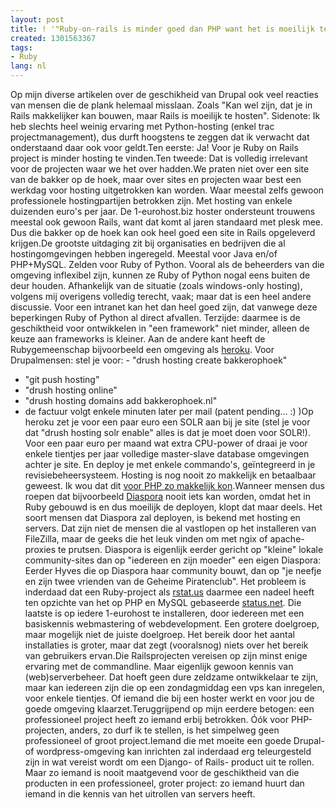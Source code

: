 ```yaml
---
layout: post
title: ! '"Ruby-on-rails is minder goed dan PHP want het is moeilijk te hosten"'
created: 1301563367
tags:
- Ruby
lang: nl
---
```

Op mijn diverse artikelen over de geschikheid van Drupal ook veel reacties van mensen die de plank helemaal misslaan. Zoals "Kan wel zijn, dat je in Rails makkelijker kan bouwen, maar Rails is moeilijk te hosten". Sidenote: Ik heb slechts heel weinig ervaring met Python-hosting (enkel trac projectmanagement), dus durft hoogstens te zeggen dat ik verwacht dat onderstaand daar ook voor geldt.Ten eerste: Ja! Voor je Ruby on Rails project is minder hosting te vinden.Ten tweede: Dat is volledig irrelevant voor de projecten waar we het over hadden.<!--break-->We praten niet over een site van de bakker op de hoek, maar over sites en projecten waar best een werkdag voor hosting uitgetrokken kan worden. Waar meestal zelfs gewoon professionele hostingpartijen betrokken zijn. Met hosting van enkele duizenden euro's per jaar. De 1-eurohost.biz hoster ondersteunt trouwens meestal ook gewoon Rails, want dat komt al jaren standaard met plesk mee. Dus die bakker op de hoek kan ook heel goed een site in Rails opgeleverd krijgen.De grootste uitdaging zit bij organisaties en bedrijven die al hostingomgevingen hebben ingeregeld. Meestal voor Java en/of PHP+MySQL. Zelden voor Ruby of Python. Vooral als de beheerders van die omgeving inflexibel zijn, kunnen ze Ruby of Python nogal eens buiten de deur houden. Afhankelijk van de situatie (zoals windows-only hosting), volgens mij overigens volledig terecht, vaak; maar dat is een heel andere discussie. Voor een intranet kan het dan heel goed zijn, dat vanwege deze beperkingen Ruby of Python al direct afvallen. Terzijde: daarmee is de geschiktheid voor ontwikkelen in "een framework" niet minder, alleen de keuze aan frameworks is kleiner. Aan de andere kant heeft de Rubygemeenschap bijvoorbeeld een omgeving als [heroku](http://heroku.com/). Voor Drupalmensen: stel je voor:   - "drush hosting create bakkerophoek"
 - "git push hosting"
 - "drush hosting online"
 - "drush hosting domains add bakkerophoek.nl"
 - de factuur volgt enkele minuten later per mail
(patent pending... :) )Op heroku zet je voor een paar euro een SOLR aan bij je site (stel je voor dat "drush hosting solr enable" alles is dat je moet doen voor SOLR!). Voor een paar euro per maand wat extra CPU-power of draai je voor enkele tientjes per jaar volledige master-slave database omgevingen achter je site. En deploy je met enkele commando's, geïntegreerd in je revisiebeheersysteem. Hosting is nog nooit zo makkelijk en betaalbaar geweest. Ik wou dat dit [voor PHP zo makkelijk kon](https://phpfog.com/).Wanneer mensen dus roepen dat bijvoorbeeld [Diaspora](https://joindiaspora.com/) nooit iets kan worden, omdat het in Ruby gebouwd is en dus moeilijk de deployen, klopt dat maar deels. Het soort mensen dat Diaspora zal deployen, is bekend met hosting en servers. Dat zijn niet de mensen die al vastlopen op het installeren van FileZilla, maar de geeks die het leuk vinden om met ngix of apache-proxies te prutsen. Diaspora is eigenlijk eerder gericht op "kleine" lokale community-sites dan op "iedereen en zijn moeder" een eigen Diaspora: Eerder Hyves die op Diaspora haar community bouwt, dan op "je neefje en zijn twee vrienden van de Geheime Piratenclub". Het probleem is inderdaad dat een Ruby-project als [rstat.us](http://rstat.us/) daarmee een nadeel heeft ten opzichte van het op PHP en MySQL gebaseerde [status.net](http://status.net). Die laatste is op iedere 1-eurohost te installeren, door iedereen met een basiskennis webmastering of webdevelopment. Een grotere doelgroep, maar mogelijk niet de juiste doelgroep. Het bereik door het aantal installaties is groter, maar dat zegt (vooralsnog) niets over het bereik van gebruikers ervan.Die Railsprojecten vereisen op zijn minst enige ervaring met de commandline. Maar eigenlijk gewoon kennis van (web)serverbeheer. Dat hoeft geen dure zeldzame ontwikkelaar te zijn, maar kan iedereen zijn die op een zondagmiddag een vps kan inregelen, voor enkele tientjes. Of iemand die bij een hoster werkt en voor jou de goede omgeving klaarzet.Teruggrijpend op mijn eerdere betogen: een professioneel project heeft zo iemand erbij betrokken. Óók voor PHP-projecten, anders, zo durf ik te stellen, is het simpelweg geen professioneel of groot project.Iemand die met moeite een goede Drupal- of wordpress-omgeving kan inrichten zal inderdaad erg teleurgesteld zijn in wat vereist wordt om een Django- of Rails- product uit te rollen. Maar zo iemand is nooit maatgevend voor de geschiktheid van die producten in een professioneel, groter project: zo iemand huurt dan iemand in die kennis van het uitrollen van servers heeft.
